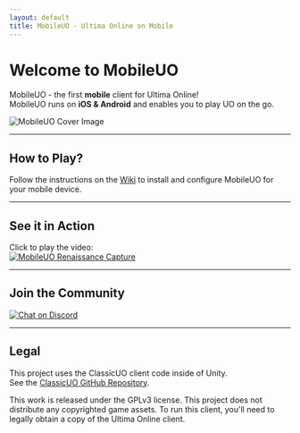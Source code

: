 ```yaml
---
layout: default
title: MobileUO - Ultima Online on Mobile
---
```


# Welcome to MobileUO

MobileUO - the first **mobile** client for Ultima Online!  
MobileUO runs on **iOS & Android** and enables you to play UO on the go.

![MobileUO Cover Image](https://raw.githubusercontent.com/MobileUO/MobileUO/refs/heads/master/docs/images/MobileUOGitHubCover.png)

---

## How to Play?

Follow the instructions on the [Wiki](https://github.com/MobileUO/MobileUO/wiki) to install and configure MobileUO for your mobile device.

---

## See it in Action

Click to play the video:  
[![MobileUO Renaissance Capture](https://raw.githubusercontent.com/MobileUO/MobileUO/refs/heads/master/docs/images/MobileUORenaissanceCaptureVideoThumbnail.png)](http://www.youtube.com/watch?v=fT_gdb_X9oc "MobileUO Renaissance")

---

## Join the Community

[![Chat on Discord](https://img.shields.io/discord/687638336482836481?logo=discord)](https://discord.gg/d6NQsj3)

---

## Legal

This project uses the ClassicUO client code inside of Unity.  
See the [ClassicUO GitHub Repository](https://github.com/ClassicUO/ClassicUO).  

This work is released under the GPLv3 license. This project does not distribute any copyrighted game assets. To run this client, you'll need to legally obtain a copy of the Ultima Online client.